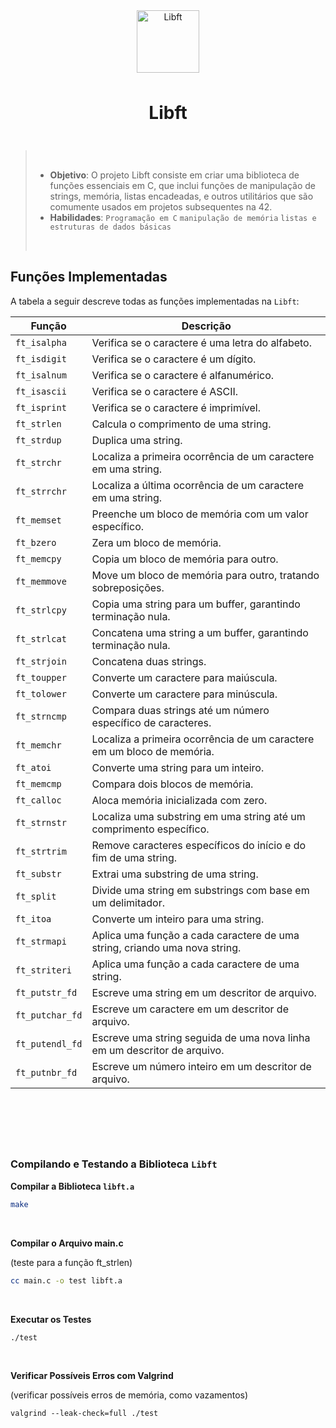<div align="center" style="padding-bottom: 10px;">
<img align="center" src="../assets/badges/libfte.png" alt="Libft" style="width: 100px; vertical-align: middle;padding-bottom: 8px;" />
<h1 align="center" style="border: none;">
  Libft
</h1>

</div>

> &nbsp; &nbsp; &nbsp;
>
> -   **Objetivo**: O projeto Libft consiste em criar uma biblioteca de funções essenciais em C, que inclui funções de manipulação de strings, memória, listas encadeadas, e outros utilitários que são comumente usados em projetos subsequentes na 42.
> -   **Habilidades**: `Programação em C` `manipulação de memória` `listas e estruturas de dados básicas`
>
> &nbsp; &nbsp; &nbsp;

## Funções Implementadas

A tabela a seguir descreve todas as funções implementadas na `Libft`:

| Função          | Descrição                                                                  |
| --------------- | -------------------------------------------------------------------------- |
| `ft_isalpha`    | Verifica se o caractere é uma letra do alfabeto.                           |
| `ft_isdigit`    | Verifica se o caractere é um dígito.                                       |
| `ft_isalnum`    | Verifica se o caractere é alfanumérico.                                    |
| `ft_isascii`    | Verifica se o caractere é ASCII.                                           |
| `ft_isprint`    | Verifica se o caractere é imprimível.                                      |
| `ft_strlen`     | Calcula o comprimento de uma string.                                       |
| `ft_strdup`     | Duplica uma string.                                                        |
| `ft_strchr`     | Localiza a primeira ocorrência de um caractere em uma string.              |
| `ft_strrchr`    | Localiza a última ocorrência de um caractere em uma string.                |
| `ft_memset`     | Preenche um bloco de memória com um valor específico.                      |
| `ft_bzero`      | Zera um bloco de memória.                                                  |
| `ft_memcpy`     | Copia um bloco de memória para outro.                                      |
| `ft_memmove`    | Move um bloco de memória para outro, tratando sobreposições.               |
| `ft_strlcpy`    | Copia uma string para um buffer, garantindo terminação nula.               |
| `ft_strlcat`    | Concatena uma string a um buffer, garantindo terminação nula.              |
| `ft_strjoin`    | Concatena duas strings.                                                    |
| `ft_toupper`    | Converte um caractere para maiúscula.                                      |
| `ft_tolower`    | Converte um caractere para minúscula.                                      |
| `ft_strncmp`    | Compara duas strings até um número específico de caracteres.               |
| `ft_memchr`     | Localiza a primeira ocorrência de um caractere em um bloco de memória.     |
| `ft_atoi`       | Converte uma string para um inteiro.                                       |
| `ft_memcmp`     | Compara dois blocos de memória.                                            |
| `ft_calloc`     | Aloca memória inicializada com zero.                                       |
| `ft_strnstr`    | Localiza uma substring em uma string até um comprimento específico.        |
| `ft_strtrim`    | Remove caracteres específicos do início e do fim de uma string.            |
| `ft_substr`     | Extrai uma substring de uma string.                                        |
| `ft_split`      | Divide uma string em substrings com base em um delimitador.                |
| `ft_itoa`       | Converte um inteiro para uma string.                                       |
| `ft_strmapi`    | Aplica uma função a cada caractere de uma string, criando uma nova string. |
| `ft_striteri`   | Aplica uma função a cada caractere de uma string.                          |
| `ft_putstr_fd`  | Escreve uma string em um descritor de arquivo.                             |
| `ft_putchar_fd` | Escreve um caractere em um descritor de arquivo.                           |
| `ft_putendl_fd` | Escreve uma string seguida de uma nova linha em um descritor de arquivo.   |
| `ft_putnbr_fd`  | Escreve um número inteiro em um descritor de arquivo.                      |

## &nbsp;

&nbsp;

### Compilando e Testando a Biblioteca `Libft`

**Compilar a Biblioteca `libft.a`**

```sh
make
```

&nbsp;

**Compilar o Arquivo main.c**

(teste para a função ft_strlen)

```sh
cc main.c -o test libft.a
```

&nbsp;

**Executar os Testes**

```
./test
```

&nbsp;

**Verificar Possíveis Erros com Valgrind**

(verificar possíveis erros de memória, como vazamentos)

```
valgrind --leak-check=full ./test
```
